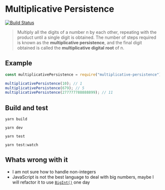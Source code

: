 # Multiplicative Persistence

[![Build Status](https://travis-ci.com/pawelgrzybek/multiplicative-persistence.svg?branch=master)](https://travis-ci.com/pawelgrzybek/multiplicative-persistence)

> Multiply all the digits of a number n by each other, repeating with the product until a single digit is obtained. The number of steps required is known as the **multiplicative persistence**, and the final digit obtained is called the **multiplicative digital root** of n.

## Example

```js
const multiplicativePersistence = require("multiplicative-persistence");

multiplicativePersistence(10); // 1
multiplicativePersistence(679); // 5
multiplicativePersistence(277777788888899); // 11
```

## Build and test

```
yarn build
```

```
yarn dev
```

```
yarn test
```

```
yarn test:watch
```


## Whats wrong with it

- I am not sure how to handle non-integers
- JavaScript is not the best language to deal with big numbers, maybe I will refactor it to use [`BigInt()`](https://developer.mozilla.org/en-US/docs/Web/JavaScript/Reference/Global_Objects/BigInt) one day
